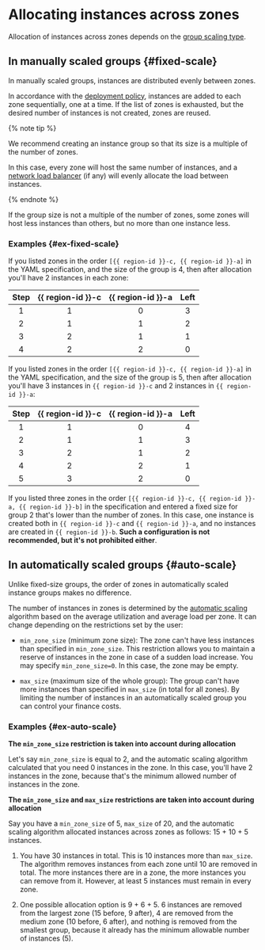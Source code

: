 # Allocating instances across zones

Allocation of instances across zones depends on the [group scaling type](../scale.md).

## In manually scaled groups {#fixed-scale}

In manually scaled groups, instances are distributed evenly between zones.

In accordance with the [deployment policy](../policies/allocation-policy.md), instances are added to each zone sequentially, one at a time. If the list of zones is exhausted, but the desired number of instances is not created, zones are reused.

{% note tip %}

We recommend creating an instance group so that its size is a multiple of the number of zones.

In this case, every zone will host the same number of instances, and a [network load balancer](../../../../network-load-balancer/concepts/index.md) (if any) will evenly allocate the load between instances.

{% endnote %}

If the group size is not a multiple of the number of zones, some zones will host less instances than others, but no more than one instance less.

### Examples {#ex-fixed-scale}

If you listed zones in the order `[{{ region-id }}-c, {{ region-id }}-a]` in the YAML specification, and the size of the group is 4, then after allocation you'll have 2 instances in each zone:


| Step | {{ region-id }}-c | {{ region-id }}-a | Left |
| :-: | :-----------: | :-----------: | :------: |
| 1 | 1 | 0 | 3 |
| 2 | 1 | 1 | 2 |
| 3 | 2 | 1 | 1 |
| 4 | 2 | 2 | 0 |


If you listed zones in the order `[{{ region-id }}-c, {{ region-id }}-a]` in the YAML specification, and the size of the group is 5, then after allocation you'll have 3 instances in `{{ region-id }}-c` and 2 instances in `{{ region-id }}-a`:


| Step | {{ region-id }}-c | {{ region-id }}-a | Left |
| :-: | :-----------: | :-----------: | :------: |
| 1 | 1 | 0 | 4 |
| 2 | 1 | 1 | 3 |
| 3 | 2 | 1 | 2 |
| 4 | 2 | 2 | 1 |
| 5 | 3 | 2 | 0 |


If you listed three zones in the order `[{{ region-id }}-c, {{ region-id }}-a, {{ region-id }}-b]` in the specification and entered a fixed size for group 2 that's lower than the number of zones. In this case, one instance is created both in `{{ region-id }}-c` and `{{ region-id }}-a`, and no instances are created in `{{ region-id }}-b`. **Such a configuration is not recommended, but it's not prohibited either**.

## In automatically scaled groups {#auto-scale}

Unlike fixed-size groups, the order of zones in automatically scaled instance groups makes no difference.

The number of instances in zones is determined by the [automatic scaling](../scale.md#auto-scale) algorithm based on the average utilization and average load per zone. It can change depending on the restrictions set by the user:

* `min_zone_size` (minimum zone size): The zone can't have less instances than specified in `min_zone_size`.
  This restriction allows you to maintain a reserve of instances in the zone in case of a sudden load increase.
  You may specify `min_zone_size=0`. In this case, the zone may be empty.

* `max_size` (maximum size of the whole group): The group can't have more instances than specified in `max_size` (in total for all zones).
  By limiting the number of instances in an automatically scaled group you can control your finance costs.

### Examples {#ex-auto-scale}

**The `min_zone_size` restriction is taken into account during allocation**

Let's say `min_zone_size` is equal to 2, and the automatic scaling algorithm calculated that you need 0 instances in the zone. In this case, you'll have 2 instances in the zone, because that's the minimum allowed number of instances in the zone.

**The `min_zone_size` and `max_size` restrictions are taken into account during allocation**

Say you have a `min_zone_size` of 5, `max_size` of 20, and the automatic scaling algorithm allocated instances across zones as follows: 15 + 10 + 5 instances.

1. You have 30 instances in total. This is 10 instances more than `max_size`. The algorithm removes instances from each zone until 10 are removed in total.
   The more instances there are in a zone, the more instances you can remove from it. However, at least 5 instances must remain in every zone.

1. One possible allocation option is 9 + 6 + 5.
   6 instances are removed from the largest zone (15 before, 9 after), 4 are removed from the medium zone (10 before, 6 after), and nothing is removed from the smallest group, because it already has the minimum allowable number of instances (5).
